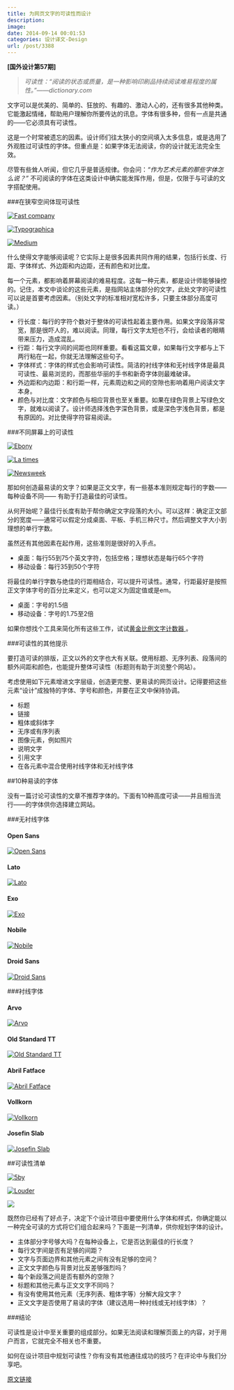 ```yaml
---
title: 为网页文字的可读性而设计
description: 
image: 
date: 2014-09-14 00:01:53
categories: 设计译文-Design
url: /post/3388
---
```


**[国外设计第57期]**

> _可读性：“阅读的状态或质量，是一种影响印刷品持续阅读难易程度的属性。”——dictionary.com_

文字可以是优美的、简单的、狂放的、有趣的、激动人心的，还有很多其他种类。它能激起情绪，帮助用户理解你所要传达的讯息。字体有很多种，但有一点是共通的——它必须具有可读性。

这是一个时常被遗忘的因素。设计师们往太狭小的空间填入太多信息，或是选用了外观胜过可读性的字体。但重点是：如果字体无法阅读，你的设计就无法完全生效。 

尽管有些耸人听闻，但它几乎是普适规律。你会问：*“作为艺术元素的那些字体怎么说？”* 不可阅读的字体在这类设计中确实能发挥作用，但是，仅限于与可读的文字搭配使用。

###在狭窄空间体现可读性

[![Fast company](http://designmodo.com/wp-content/uploads/2014/09/fast-company.jpg)](http://www.fastcompany.com/3034588/second-shift/how-i-taught-my-6-year-old-to-use-the-internet-and-not-let-google-take-her-allo)

[![Typographica](http://designmodo.com/wp-content/uploads/2014/09/typographica.jpg)](http://typographica.org/on-typography/happy-birthday-mr-typographica/)

[![Medium](http://designmodo.com/wp-content/uploads/2014/09/medium.jpg)](https://medium.com/@thibault_imbert/baking-is-engineering-eb2721ff410b)

什么使得文字能够阅读呢？它实际上是很多因素共同作用的结果，包括行长度、行距、字体样式、外边距和内边距，还有颜色和对比度。

每一个元素，都影响着屏幕阅读的难易程度。这每一种元素，都是设计师能够操控的。记住，本文中谈论的这些元素，是指网站主体部分的文字，此处文字的可读性可以说是首要考虑因素。（别处文字的标准相对宽松许多，只要主体部分高度可读。）

* 行长度：每行的字符个数对于整体的可读性起着主要作用。如果文字段落非常宽，那是很吓人的，难以阅读。同理，每行文字太短也不行，会给读者的眼睛带来压力，造成混乱。
* 行距：每行文字间的间距也同样重要。看看这篇文章，如果每行文字都与上下两行粘在一起，你就无法理解这些句子。
* 字体样式：字体的样式也会影响可读性。简洁的衬线字体和无衬线字体是最具可读性、最易浏览的，而那些华丽的手书和新奇字体则最难破译。
* 外边距和内边距：和行距一样，元素周边和之间的空隙也影响着用户阅读文字本身。
* 颜色与对比度：文字颜色与相应背景也至关重要。如果在绿色背景上写绿色文字，就难以阅读了。设计师选择浅色字深色背景，或是深色字浅色背景，都是有原因的。对比使得字符容易阅读。  

###不同屏幕上的可读性 

[![Ebony](http://designmodo.com/wp-content/uploads/2014/09/ebony.jpg)](http://www.ebony.com/news-views/no-more-requiems-a-protest-for-michael-brown-and-my-son-403#axzz3BK7z7Y8W)

[![La times](http://designmodo.com/wp-content/uploads/2014/09/latimes.jpg)](http://www.latimes.com/local/cityhall/la-me-streetcar-cost-20140903-story.html)

[![Newsweek](http://designmodo.com/wp-content/uploads/2014/09/newsweek1.jpg)](http://www.newsweek.com/introducingbitcoin-poker-266405)

那如何创造最易读的文字？如果是正文文字，有一些基本准则规定每行的字数——每种设备不同—— 有助于打造最佳的可读性。

从何开始呢？最佳行长度有助于帮你确定文字段落的大小。可以这样：确定正文部分的宽度——通常可以假定分成桌面、平板、手机三种尺寸。然后调整文字大小到理想的单行字数。

虽然还有其他因素在起作用，这些准则是很好的入手点。

* 桌面：每行55到75个英文字符，包括空格；理想状态是每行65个字符
* 移动设备：每行35到50个字符

将最佳的单行字数与绝佳的行距相结合，可以提升可读性。通常，行距最好是按照正文字体字号的百分比来定义，也可以定义为固定值或是em。

* 桌面：字号的1.5倍
* 移动设备：字号的1.75至2倍

如果你想找个工具来简化所有这些工作，试试[黄金比例文字计数器 ](http://www.pearsonified.com/typography/)。

###可读性的其他提示

要打造可读的排版，正文以外的文字也大有关联。使用标题、无序列表、段落间的额外间距和颜色，也能提升整体可读性（标题则有助于浏览整个网站）。

考虑使用如下元素增进文字层级，创造更完整、更易读的网页设计。记得要把这些元素“设计”成独特的字体、字号和颜色，并要在正文中保持协调。

* 标题
* 链接
* 粗体或斜体字
* 无序或有序列表
* 图像元素，例如照片
* 说明文字
* 引用文字
* 在各元素中混合使用衬线字体和无衬线字体

##10种易读的字体

没有一篇讨论可读性的文章不推荐字体的。下面有10种高度可读——并且相当流行——的字体供你选择建立网站。

###无衬线字体 

#### Open Sans

[![Open Sans](http://designmodo.com/wp-content/uploads/2014/09/open-sans.jpg)](https://www.google.com/fonts/specimen/Open+Sans)

#### Lato

[![Lato](http://designmodo.com/wp-content/uploads/2014/09/lato.jpg)](https://www.google.com/fonts/specimen/Lato)

#### Exo

[![Exo](http://designmodo.com/wp-content/uploads/2014/09/exo.jpg)](http://www.google.com/fonts/specimen/Exo)

#### Nobile

[![Nobile](http://designmodo.com/wp-content/uploads/2014/09/nobile.jpg)](https://www.google.com/fonts/specimen/Nobile)

#### Droid Sans

[![Droid Sans](http://designmodo.com/wp-content/uploads/2014/09/droid-sans.jpg)](http://www.google.com/fonts/specimen/Droid+Sans)

###衬线字体

#### Arvo

[![Arvo](http://designmodo.com/wp-content/uploads/2014/09/arvo.jpg)](http://www.google.com/fonts/specimen/Arvo)

#### Old Standard TT

[![Old Standard TT](http://designmodo.com/wp-content/uploads/2014/09/old-standard.jpg)](http://www.google.com/fonts/specimen/Old+Standard+TT)

#### Abril Fatface

[![Abril Fatface](http://designmodo.com/wp-content/uploads/2014/09/abril.jpg)](http://www.google.com/fonts/specimen/Abril+Fatface)

#### Vollkorn

[![Vollkorn](http://designmodo.com/wp-content/uploads/2014/09/vollkorn.jpg)](http://www.google.com/fonts/specimen/Vollkorn)

#### Josefin Slab

[![Josefin Slab](http://designmodo.com/wp-content/uploads/2014/09/josefin.jpg)](http://www.google.com/fonts/specimen/Josefin+Slab)

##可读性清单

[![5by](http://designmodo.com/wp-content/uploads/2014/09/5by.jpg)](http://5by5agency.com/)

[![Louder](http://designmodo.com/wp-content/uploads/2014/09/louder.jpg)](https://www.louderthanten.com/)

[![](http://designmodo.com/wp-content/uploads/2014/09/icon.jpg)](http://www.iconpr.com.au/about)

既然你已经有了好点子，决定下个设计项目中要使用什么字体和样式，你确定能以一种完全可读的方式将它们组合起来吗？下面是一列清单，供你规划字体的设计。

* 主体部分字号够大吗？在每种设备上，它是否达到最佳的行长度？
* 每行文字间是否有足够的间距？
* 文字与页面边界和其他元素之间有没有足够的空间？
* 正文文字颜色与背景对比反差够强烈吗？
* 每个新段落之间是否有额外的空隙？
* 标题和其他元素与正文文字不同吗？
* 有没有使用其他元素（无序列表、粗体字等）分解大段文字？ 
* 正文文字是否使用了易读的字体（建议选用一种衬线或无衬线字体）？

###结论

可读性是设计中至关重要的组成部分。如果无法阅读和理解页面上的内容，对于用户而言，它就完全不相关也不重要。

如何在设计项目中规划可读性？你有没有其他通往成功的技巧？在评论中与我们分享吧。

[原文链接](http://designmodo.com/text-readability/)